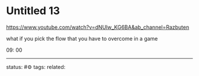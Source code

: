 # Untitled 13
https://www.youtube.com/watch?v=dNUlw_KG6BA&ab_channel=Razbuten

what if you pick the flow that you have to 
overcome in a game

09: 00



---
status: #⚙️ 
tags: 
related: 